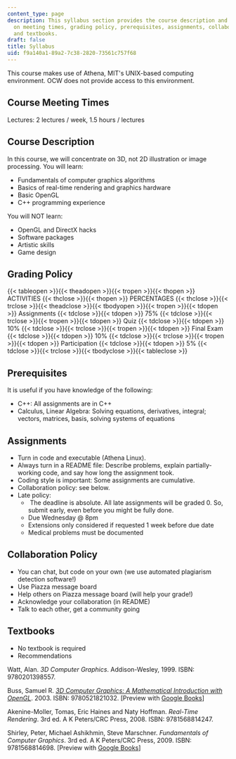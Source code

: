 ```yaml
---
content_type: page
description: This syllabus section provides the course description and information
  on meeting times, grading policy, prerequisites, assignments, collaboration policy,
  and textbooks.
draft: false
title: Syllabus
uid: f9a140a1-89a2-7c38-2820-73561c757f68
---
```

This course makes use of Athena, MIT's UNIX-based computing environment. OCW does not provide access to this environment.

## Course Meeting Times

Lectures: 2 lectures / week, 1.5 hours / lectures

## Course Description

In this course, we will concentrate on 3D, not 2D illustration or image processing. You will learn:

- Fundamentals of computer graphics algorithms
- Basics of real-time rendering and graphics hardware
- Basic OpenGL
- C++ programming experience

You will NOT learn:

- OpenGL and DirectX hacks
- Software packages
- Artistic skills
- Game design

## Grading Policy

{{< tableopen >}}{{< theadopen >}}{{< tropen >}}{{< thopen >}}
ACTIVITIES
{{< thclose >}}{{< thopen >}}
PERCENTAGES
{{< thclose >}}{{< trclose >}}{{< theadclose >}}{{< tbodyopen >}}{{< tropen >}}{{< tdopen >}}
Assignments
{{< tdclose >}}{{< tdopen >}}
75%
{{< tdclose >}}{{< trclose >}}{{< tropen >}}{{< tdopen >}}
Quiz
{{< tdclose >}}{{< tdopen >}}
10%
{{< tdclose >}}{{< trclose >}}{{< tropen >}}{{< tdopen >}}
Final Exam
{{< tdclose >}}{{< tdopen >}}
10%
{{< tdclose >}}{{< trclose >}}{{< tropen >}}{{< tdopen >}}
Participation
{{< tdclose >}}{{< tdopen >}}
5%
{{< tdclose >}}{{< trclose >}}{{< tbodyclose >}}{{< tableclose >}}

## Prerequisites

It is useful if you have knowledge of the following:

- C++: All assignments are in C++
- Calculus, Linear Algebra: Solving equations, derivatives, integral; vectors, matrices, basis, solving systems of equations

## Assignments

- Turn in code and executable (Athena Linux).
- Always turn in a README file: Describe problems, explain partially-working code, and say how long the assignment took.
- Coding style is important: Some assignments are cumulative.
- Collaboration policy: see below.
- Late policy:
    -  The deadline is absolute. All late assignments will be graded 0. So, submit early, even before you might be fully done.
    - Due Wednesday @ 8pm
    - Extensions only considered if requested 1 week before due date
    - Medical problems must be documented

## Collaboration Policy

- You can chat, but code on your own (we use automated plagiarism detection software!)
- Use Piazza message board
- Help others on Piazza message board (will help your grade!)
- Acknowledge your collaboration (in README)
- Talk to each other, get a community going

## Textbooks

- No textbook is required
- Recommendations

Watt, Alan. _3D Computer Graphics_. Addison-Wesley, 1999. ISBN: 9780201398557.

Buss, Samuel R. [_3D Computer Graphics: A Mathematical Introduction with OpenGL_](http://www.cambridge.org/us/catalogue/catalogue.asp?isbn=0521821037&ss=sam). 2003. ISBN: 9780521821032. \[Preview with [Google Books](http://books.google.com/books?id=LBm1khtUX0cC&pg=PA8frontcover)\]

Akenine-Moller, Tomas, Eric Haines and Naty Hoffman. _Real-Time Rendering_. 3rd ed. A K Peters/CRC Press, 2008. ISBN: 9781568814247.

Shirley, Peter, Michael Ashikhmin, Steve Marschner. _Fundamentals of Computer Graphics_. 3rd ed. A K Peters/CRC Press, 2009. ISBN: 9781568814698. \[Preview with [Google Books](http://books.google.com/books?id=hJPRgRrkXvUC&pg=PA8frontcover)\]